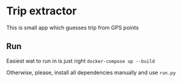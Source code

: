 # Trip extractor

This is small app which guesses trip from GPS points

## Run

Easiest wat to run in is just right `docker-compose up --build`

Otherwise, please, install all dependencies manually and 
use `run.py`
